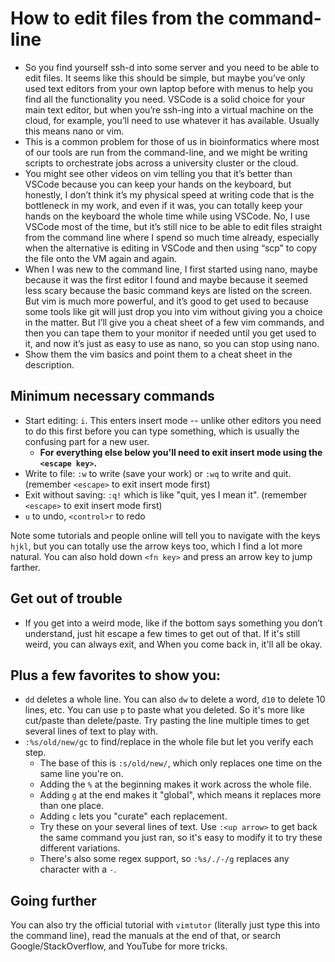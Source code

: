 # How to edit files from the command-line

* So you find yourself ssh-d into some server and you need to be able to edit files. It seems like this should be simple, but maybe you’ve only used text editors from your own laptop before with menus to help you find all the functionality you need. VSCode is a solid choice for your main text editor, but when you’re ssh-ing into a virtual machine on the cloud, for example, you’ll need to use whatever it has available. Usually this means nano or vim.
* This is a common problem for those of us in bioinformatics where most of our tools are run from the command-line, and we might be writing scripts to orchestrate jobs across a university cluster or the cloud. 
* You might see other videos on vim telling you that it’s better than VSCode because you can keep your hands on the keyboard, but honestly, I don’t think it’s my physical speed at writing code that is the bottleneck in my work, and even if it was, you can totally keep your hands on the keyboard the whole time while using VSCode. No, I use VSCode most of the time, but it’s still nice to be able to edit files straight from the command line where I spend so much time already, especially when the alternative is editing in VSCode and then using “scp” to copy the file onto the VM again and again.
* When I was new to the command line, I first started using nano, maybe because it was the first editor I found and maybe because it seemed less scary because the basic command keys are listed on the screen. But vim is much more powerful, and it’s good to get used to because some tools like git will just drop you into vim without giving you a choice in the matter. But I’ll give you a cheat sheet of a few vim commands, and then you can tape them to your monitor if needed until you get used to it, and now it’s just as easy to use as nano, so you can stop using nano.
* Show them the vim basics and point them to a cheat sheet in the description.

## Minimum necessary commands

* Start editing: `i`. This enters insert mode -- unlike other editors you need to do this first before you can type something, which is usually the confusing part for a new user.
    * **For everything else below you'll need to exit insert mode using the `<escape key>`.**
* Write to file: `:w` to write (save your work) or `:wq` to write and quit. (remember `<escape>` to exit insert mode first)
* Exit without saving: `:q!` which is like "quit, yes I mean it". (remember `<escape>` to exit insert mode first)
* `u` to undo, `<control>r` to redo

Note some tutorials and people online will tell you to navigate with the keys `hjkl`, but you can totally use the arrow keys too, which I find a lot more natural. You can also hold down `<fn key>` and press an arrow key to jump farther.

## Get out of trouble

* If you get into a weird mode, like if the bottom says something you don’t understand, just hit escape a few times to get out of that. If it's still weird, you can always exit, and When you come back in, it'll all be okay.

## Plus a few favorites to show you:

* `dd` deletes a whole line. You can also `dw` to delete a word, `d10` to delete 10 lines, etc. You can use `p` to paste what you deleted. So it's more like cut/paste than delete/paste. Try pasting the line multiple times to get several lines of text to play with.
* `:%s/old/new/gc` to find/replace in the whole file but let you verify each step.
    * The base of this is `:s/old/new/`, which only replaces one time on the same line you're on.
    * Adding the `%` at the beginning makes it work across the whole file.
    * Adding `g` at the end makes it "global", which means it replaces more than one place.
    * Adding `c` lets you "curate" each replacement.
    * Try these on your several lines of text. Use `:<up arrow>` to get back the same command you just ran, so it's easy to modify it to try these different variations.
    * There's also some regex support, so `:%s/./-/g` replaces any character with a `-`.

## Going further

You can also try the official tutorial with `vimtutor` (literally just type this into the command line), read the manuals at the end of that, or search Google/StackOverflow, and YouTube for more tricks.
